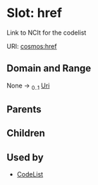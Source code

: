 
# Slot: href


Link to NCIt for the codelist

URI: [cosmos:href](https://www.cdisc.org/cosmos/1-0href)


## Domain and Range

None &#8594;  <sub>0..1</sub> [Uri](types/Uri.md)

## Parents


## Children


## Used by

 * [CodeList](CodeList.md)
